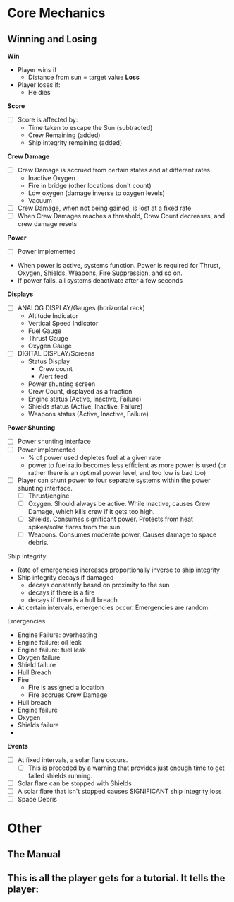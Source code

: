 # Core Mechanics
## Winning and Losing
**Win**
- Player wins if
	- Distance from sun = target value
**Loss**
- Player loses if:
	- He dies

**Score**
- [ ] Score is affected by:
	- Time taken to escape the Sun (subtracted)
	- Crew Remaining (added)
	- Ship integrity remaining (added)

**Crew Damage**
- [ ] Crew Damage is accrued from certain states and at different rates.
	- Inactive Oxygen
	- Fire in bridge (other locations don't count)
	- Low oxygen (damage inverse to oxygen levels)
	- Vacuum
- [ ] Crew Damage, when not being gained, is lost at a fixed rate
- [ ] When Crew Damages reaches a threshold, Crew Count decreases, and crew damage resets

**Power**
- [ ] Power implemented
- When power is active, systems function. Power is required for Thrust, Oxygen, Shields, Weapons, Fire Suppression, and so on.
- If power fails, all systems deactivate after a few seconds

**Displays**
- [ ] ANALOG DISPLAY/Gauges (horizontal rack)
	- Altitude Indicator
	- Vertical Speed Indicator
	- Fuel Gauge
	- Thrust Gauge
	- Oxygen Gauge
- [ ] DIGITAL DISPLAY/Screens
	- Status Display
		- Crew count
		- Alert feed
	- Power shunting screen
	- Crew Count, displayed as a fraction
	- Engine status (Active, Inactive, Failure)
	- Shields status (Active, Inactive, Failure)
	- Weapons status (Active, Inactive, Failure)

**Power Shunting**
- [ ] Power shunting interface
- [ ] Power implemented
	- % of power used depletes fuel at a given rate
	- power to fuel ratio becomes less efficient as more power is used (or rather there is an optimal power level, and too low is bad too)
- [ ] Player can shunt power to four separate systems within the power shunting interface. 
	- [ ] Thrust/engine
	- [ ] Oxygen. Should always be active. While inactive, causes Crew Damage, which kills crew if it gets too high.
	- [ ] Shields. Consumes significant power. Protects from heat spikes/solar flares from the sun.
	- [ ] Weapons. Consumes moderate power. Causes damage to space debris.

Ship Integrity
- Rate of emergencies increases proportionally inverse to ship integrity
- Ship integrity decays if damaged
	- decays constantly based on proximity to the sun
	- decays if there is a fire
	- decays if there is a hull breach
- At certain intervals, emergencies occur. Emergencies are random.

Emergencies
- Engine Failure: overheating
- Engine failure: oil leak
- Engine failure: fuel leak
- Oxygen failure
- Shield failure
- Hull Breach
- Fire
	- Fire is assigned a location
	- Fire accrues Crew Damage
- Hull breach
- Engine failure
- Oxygen
- Shields failure
- 

**Events**
- [ ] At fixed intervals, a solar flare occurs.
	- [ ] This is preceded by a warning that provides just enough time to get failed shields running.
- [ ] Solar flare can be stopped with Shields
- [ ] A solar flare that isn't stopped causes SIGNIFICANT ship integrity loss
- [ ] Space Debris

# Other
## The Manual
This is all the player gets for a tutorial. It tells the player:
- 